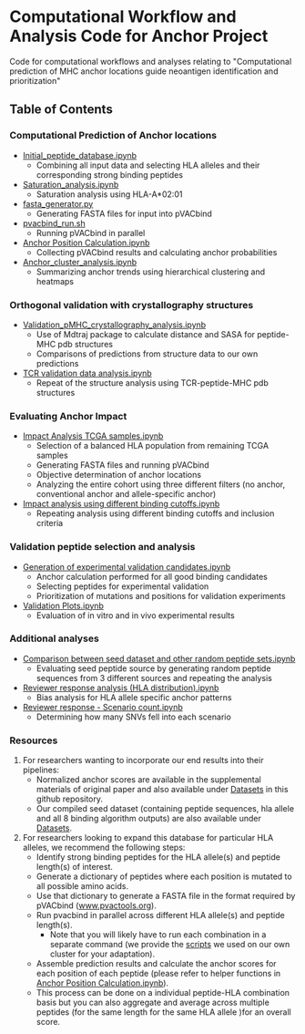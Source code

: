 # Computational Workflow and Analysis Code for Anchor Project

Code for computational workflows and analyses relating to "Computational prediction of MHC anchor locations guide neoantigen identification and prioritization"

## Table of Contents

### Computational Prediction of Anchor locations
- [Initial_peptide_database.ipynb](https://github.com/griffithlab/anchor_huiming_etal_2023/blob/master/Python%20Scripts/Computational_prediction_of_anchor_locations/Initial_peptide_database.ipynb)
    - Combining all input data and selecting HLA alleles and their corresponding strong binding peptides
- [Saturation_analysis.ipynb](https://github.com/griffithlab/anchor_huiming_etal_2023/blob/master/Python%20Scripts/Computational_prediction_of_anchor_locations/Saturation_analysis.ipynb)
    - Saturation analysis using HLA-A*02:01
- [fasta_generator.py](https://github.com/griffithlab/anchor_huiming_etal_2023/blob/master/Python%20Scripts/Computational_prediction_of_anchor_locations/fasta_generator.py)
    - Generating FASTA files for input into pVACbind
- [pvacbind_run.sh](https://github.com/griffithlab/anchor_huiming_etal_2023/blob/master/Shell%20Scripts/pvacbind_run.sh)
    - Running pVACbind in parallel
- [Anchor Position Calculation.ipynb](https://github.com/griffithlab/anchor_huiming_etal_2023/blob/master/Python%20Scripts/Computational_prediction_of_anchor_locations/Anchor%20Position%20Calculation.ipynb)
    - Collecting pVACbind results and calculating anchor probabilities
- [Anchor_cluster_analysis.ipynb](https://github.com/griffithlab/anchor_huiming_etal_2023/blob/master/Python%20Scripts/Computational_prediction_of_anchor_locations/Anchor_cluster_analysis.ipynb)
    - Summarizing anchor trends using hierarchical clustering and heatmaps

### Orthogonal validation with crystallography structures
- [Validation_pMHC_crystallography_analysis.ipynb](https://github.com/griffithlab/anchor_huiming_etal_2023/blob/master/Validation_pMHC_crystallography_analysis.ipynb)
    - Use of Mdtraj package to calculate distance and SASA for peptide-MHC pdb structures
    - Comparisons of predictions from structure data to our own predictions
- [TCR validation data analysis.ipynb](https://github.com/griffithlab/anchor_huiming_etal_2023/blob/master/TCR%20validation%20data%20analysis.ipynb)
    - Repeat of the structure analysis using TCR-peptide-MHC pdb structures

### Evaluating Anchor Impact
- [Impact Analysis TCGA samples.ipynb](https://github.com/griffithlab/anchor_huiming_etal_2023/blob/master/Python%20Scripts/Orthogonal_validation_with_crystallography_structures/Impact%20Analysis%20TCGA%20samples.ipynb)
    - Selection of a balanced HLA population from remaining TCGA samples
    - Generating FASTA files and running pVACbind
    - Objective determination of anchor locations
    - Analyzing the entire cohort using three different filters (no anchor, conventional anchor and allele-specific anchor)
- [Impact analysis using different binding cutoffs.ipynb](https://github.com/griffithlab/anchor_huiming_etal_2023/blob/master/Python%20Scripts/Orthogonal_validation_with_crystallography_structures/Impact%20analysis%20using%20different%20binding%20cutoffs.ipynb)
    - Repeating analysis using different binding cutoffs and inclusion criteria

### Validation peptide selection and analysis
- [Generation of experimental validation candidates.ipynb](https://github.com/griffithlab/anchor_huiming_etal_2023/blob/master/Python%20Scripts/Experimental_validation/Generation%20of%20experimental%20validation%20candidates.ipynb)
    - Anchor calculation performed for all good binding candidates 
    - Selecting peptides for experimental validation
    - Prioritization of mutations and positions for validation experiments
- [Validation Plots.ipynb](https://github.com/griffithlab/anchor_huiming_etal_2023/blob/master/Python%20Scripts/Experimental_validation/Validation%20Plots.ipynb)
    - Evaluation of in vitro and in vivo experimental results

### Additional analyses
- [Comparison between seed dataset and other random peptide sets.ipynb](https://github.com/griffithlab/anchor_huiming_etal_2023/blob/master/Python%20Scripts/Other_analyses/Comparison%20between%20seed%20dataset%20and%20other%20random%20peptide%20sets.ipynb)
    - Evaluating seed peptide source by generating random peptide sequences from 3 different sources and repeating the analysis
- [Reviewer response analysis (HLA distribution).ipynb](https://github.com/griffithlab/anchor_huiming_etal_2023/blob/master/Python%20Scripts/Other_analyses/Reviewer%20response%20analysis%20(HLA%20distribution).ipynb)
    - Bias analysis for HLA allele specific anchor patterns
- [Reviewer response - Scenario count.ipynb](https://github.com/griffithlab/anchor_huiming_etal_2023/blob/master/Python%20Scripts/Other_analyses/Reviewer%20response%20-%20Scenario%20count.ipynb)
    - Determining how many SNVs fell into each scenario


### Resources 
1. For researchers wanting to incorporate our end results into their pipelines:
    - Normalized anchor scores are available in the supplemental materials of original paper and also available under [Datasets](https://github.com/griffithlab/anchor_huiming_etal_2023/blob/master/Datasets) in this github repository.
    - Our compiled seed dataset (containing peptide sequences, hla allele and all 8 binding algorithm outputs) are also available under [Datasets](https://github.com/griffithlab/anchor_huiming_etal_2023/blob/master/Datasets).
2. For researchers looking to expand this database for particular HLA alleles, we recommend the following steps:
    - Identify strong binding peptides for the HLA allele(s) and peptide length(s) of interest.
    - Generate a dictionary of peptides where each position is mutated to all possible amino acids.
    - Use that dictionary to generate a FASTA file in the format required by pVACbind (www.pvactools.org).
    - Run pvacbind in parallel across different HLA allele(s) and peptide length(s).
        - Note that you will likely have to run each combination in a separate command (we provide the [scripts](https://github.com/griffithlab/anchor_huiming_etal_2023/blob/master/Shell%20Scripts/) we used on our own cluster for your adaptation).
    - Assemble prediction results and calculate the anchor scores for each position of each peptide (please refer to helper functions in [Anchor Position Calculation.ipynb](https://github.com/griffithlab/anchor_huiming_etal_2023/blob/master/Python%20Scripts/Computational_prediction_of_anchor_locations/Anchor%20Position%20Calculation.ipynb)).
    - This process can be done on a individual peptide-HLA combination basis but you can also aggregate and average across multiple peptides (for the same length for the same HLA allele )for an overall score.
